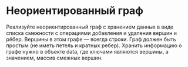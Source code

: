 # Неориентированный граф
Реализуйте неориентированный граф с хранением данных в виде списка смежности с операциями добавления и удаления вершин и рёбер. Вершины в этом графе — всегда строки. Граф должен быть простым (не иметь петель и кратных ребер).
Хранить информацию о графе нужно в объекте data, где ключами являются вершины, а значением, массив смежных вершин.
